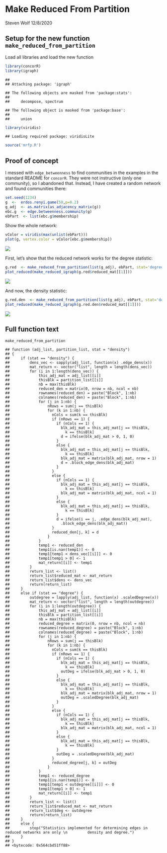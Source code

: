 Make Reduced From Partition
================
Steven Wolf
12/8/2020

## Setup for the new function `make_reduced_from_partition`

Load all libraries and load the new function

``` r
library(concorR)
library(igraph)
```

    ## 
    ## Attaching package: 'igraph'

    ## The following objects are masked from 'package:stats':
    ## 
    ##     decompose, spectrum

    ## The following object is masked from 'package:base':
    ## 
    ##     union

``` r
library(viridis)
```

    ## Loading required package: viridisLite

``` r
source('mrfp.R')
```

## Proof of concept

I messed with `edge_betweenness` to find communities in the examples in
the standard README for `concorR`. They were not instructive (only one
community), so I abandoned that. Instead, I have created a random
network and found communities there:

``` r
set.seed(1234)
g  <-  erdos.renyi.game(50,p=0.2)
g_adj  <- as.matrix(as_adjacency_matrix(g))
ebc.g  <- edge.betweenness.community(g)
ebPart  <- list(ebc.g$membership)
```

Show the whole network:

``` r
vColor = viridis(max(unlist(ebPart)))
plot(g, vertex.color = vColor[ebc.g$membership])
```

![](README_files/figure-gfm/unnamed-chunk-3-1.png)<!-- -->

First, let’s show that the reduced network works for the degree
statistic:

``` r
g.red  <- make_reduced_from_partition(list(g_adj), ebPart, stat='degree')
plot_reduced(make_reduced_igraph(g.red$reduced_mat[[1]]))
```

![](README_files/figure-gfm/unnamed-chunk-4-1.png)<!-- -->

And now, the density statistic:

``` r
g.red.den  <- make_reduced_from_partition(list(g_adj), ebPart, stat='density')
plot_reduced(make_reduced_igraph(g.red.den$reduced_mat[[1]]))
```

![](README_files/figure-gfm/unnamed-chunk-5-1.png)<!-- -->

## Full function text

``` r
make_reduced_from_partition
```

    ## function (adj_list, partition_list, stat = "density") 
    ## {
    ##     if (stat == "density") {
    ##         dens_vec <- sapply(adj_list, function(x) .edge_dens(x))
    ##         mat_return <- vector("list", length = length(dens_vec))
    ##         for (i in 1:length(dens_vec)) {
    ##             this_adj_mat = adj_list[[i]]
    ##             thisBlk = partition_list[[i]]
    ##             nb = max(thisBlk)
    ##             reduced_den = matrix(0, nrow = nb, ncol = nb)
    ##             rownames(reduced_den) = paste("Block", 1:nb)
    ##             colnames(reduced_den) = paste("Block", 1:nb)
    ##             for (j in 1:nb) {
    ##                 nRows = sum(j == thisBlk)
    ##                 for (k in 1:nb) {
    ##                   nCols = sum(k == thisBlk)
    ##                   if (nRows == 1) {
    ##                     if (nCols == 1) {
    ##                       blk_adj_mat = this_adj_mat[j == thisBlk, 
    ##                         k == thisBlk]
    ##                       d = ifelse(blk_adj_mat > 0, 1, 0)
    ##                     }
    ##                     else {
    ##                       blk_adj_mat = this_adj_mat[j == thisBlk, 
    ##                         k == thisBlk]
    ##                       blk_adj_mat = matrix(blk_adj_mat, nrow = 1)
    ##                       d = .block_edge_dens(blk_adj_mat)
    ##                     }
    ##                   }
    ##                   else {
    ##                     if (nCols == 1) {
    ##                       blk_adj_mat = this_adj_mat[j == thisBlk, 
    ##                         k == thisBlk]
    ##                       blk_adj_mat = matrix(blk_adj_mat, ncol = 1)
    ##                     }
    ##                     else {
    ##                       blk_adj_mat = this_adj_mat[j == thisBlk, 
    ##                         k == thisBlk]
    ##                     }
    ##                     d = ifelse(i == j, .edge_dens(blk_adj_mat), 
    ##                       .block_edge_dens(blk_adj_mat))
    ##                   }
    ##                   reduced_den[j, k] = d
    ##                 }
    ##             }
    ##             temp1 <- reduced_den
    ##             temp1[is.nan(temp1)] <- 0
    ##             temp1[temp1 < dens_vec[[i]]] <- 0
    ##             temp1[temp1 > 0] <- 1
    ##             mat_return[[i]] <- temp1
    ##         }
    ##         return_list <- list()
    ##         return_list$reduced_mat <- mat_return
    ##         return_list$dens <- dens_vec
    ##         return(return_list)
    ##     }
    ##     else if (stat == "degree") {
    ##         outdegree = lapply(adj_list, function(x) .scaledDegree(x))
    ##         mat_return <- vector("list", length = length(outdegree))
    ##         for (i in 1:length(outdegree)) {
    ##             this_adj_mat = adj_list[[i]]
    ##             thisBlk = partition_list[[i]]
    ##             nb = max(thisBlk)
    ##             reduced_degree = matrix(0, nrow = nb, ncol = nb)
    ##             rownames(reduced_degree) = paste("Block", 1:nb)
    ##             colnames(reduced_degree) = paste("Block", 1:nb)
    ##             for (j in 1:nb) {
    ##                 nRows = sum(j == thisBlk)
    ##                 for (k in 1:nb) {
    ##                   nCols = sum(k == thisBlk)
    ##                   if (nRows == 1) {
    ##                     if (nCols == 1) {
    ##                       blk_adj_mat = this_adj_mat[j == thisBlk, 
    ##                         k == thisBlk]
    ##                       outDeg = ifelse(blk_adj_mat > 0, 1, 0)
    ##                     }
    ##                     else {
    ##                       blk_adj_mat = this_adj_mat[j == thisBlk, 
    ##                         k == thisBlk]
    ##                       blk_adj_mat = matrix(blk_adj_mat, nrow = 1)
    ##                       outDeg = .scaledDegree(blk_adj_mat)
    ##                     }
    ##                   }
    ##                   else {
    ##                     if (nCols == 1) {
    ##                       blk_adj_mat = this_adj_mat[j == thisBlk, 
    ##                         k == thisBlk]
    ##                       blk_adj_mat = matrix(blk_adj_mat, ncol = 1)
    ##                     }
    ##                     else {
    ##                       blk_adj_mat = this_adj_mat[j == thisBlk, 
    ##                         k == thisBlk]
    ##                     }
    ##                     outDeg = .scaledDegree(blk_adj_mat)
    ##                   }
    ##                   reduced_degree[j, k] = outDeg
    ##                 }
    ##             }
    ##             temp1 <- reduced_degree
    ##             temp1[is.nan(temp1)] <- 0
    ##             temp1[temp1 < outdegree[[i]]] <- 0
    ##             temp1[temp1 > 0] <- 1
    ##             mat_return[[i]] <- temp1
    ##         }
    ##         return_list <- list()
    ##         return_list$reduced_mat <- mat_return
    ##         return_list$deg <- outdegree
    ##         return(return_list)
    ##     }
    ##     else {
    ##         stop("Statistics implemented for determining edges in reduced networks are only \n         density and degree.")
    ##     }
    ## }
    ## <bytecode: 0x564cbd51ff88>
